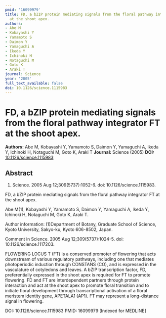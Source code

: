```yaml
---
pmid: '16099979'
title: FD, a bZIP protein mediating signals from the floral pathway integrator FT
  at the shoot apex.
authors:
- Abe M
- Kobayashi Y
- Yamamoto S
- Daimon Y
- Yamaguchi A
- Ikeda Y
- Ichinoki H
- Notaguchi M
- Goto K
- Araki T
journal: Science
year: '2005'
full_text_available: false
doi: 10.1126/science.1115983
---
```


# FD, a bZIP protein mediating signals from the floral pathway integrator FT at the shoot apex.
**Authors:** Abe M, Kobayashi Y, Yamamoto S, Daimon Y, Yamaguchi A, Ikeda Y, Ichinoki H, Notaguchi M, Goto K, Araki T
**Journal:** Science (2005)
**DOI:** [10.1126/science.1115983](https://doi.org/10.1126/science.1115983)

## Abstract

1. Science. 2005 Aug 12;309(5737):1052-6. doi: 10.1126/science.1115983.

FD, a bZIP protein mediating signals from the floral pathway integrator FT at 
the shoot apex.

Abe M(1), Kobayashi Y, Yamamoto S, Daimon Y, Yamaguchi A, Ikeda Y, Ichinoki H, 
Notaguchi M, Goto K, Araki T.

Author information:
(1)Department of Botany, Graduate School of Science, Kyoto University, Sakyo-ku, 
Kyoto 606-8502, Japan.

Comment in
    Science. 2005 Aug 12;309(5737):1024-5. doi: 10.1126/science.1117203.

FLOWERING LOCUS T (FT) is a conserved promoter of flowering that acts downstream 
of various regulatory pathways, including one that mediates photoperiodic 
induction through CONSTANS (CO), and is expressed in the vasculature of 
cotyledons and leaves. A bZIP transcription factor, FD, preferentially expressed 
in the shoot apex is required for FT to promote flowering. FD and FT are 
interdependent partners through protein interaction and act at the shoot apex to 
promote floral transition and to initiate floral development through 
transcriptional activation of a floral meristem identity gene, APETALA1 (AP1). 
FT may represent a long-distance signal in flowering.

DOI: 10.1126/science.1115983
PMID: 16099979 [Indexed for MEDLINE]
